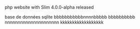 php website with
Slim 4.0.0-alpha released

base de données
sqlite
bbbbbbbbbbbnnnnbbbbb
bbbbbbbbbb
nnnnnnnnnnnnnnnnnnnnn
kkkkkkkkkkkkkkkkkk
